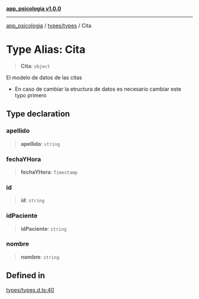 [**app_psicologia v1.0.0**](../../../README.md)

***

[app_psicologia](../../../modules.md) / [types/types](../README.md) / Cita

# Type Alias: Cita

> **Cita**: `object`

El modelo de datos de las citas
- En caso de cambiar la etructura de datos es necesario cambiar este typo primero

## Type declaration

### apellido

> **apellido**: `string`

### fechaYHora

> **fechaYHora**: `Timestamp`

### id

> **id**: `string`

### idPaciente

> **idPaciente**: `string`

### nombre

> **nombre**: `string`

## Defined in

[types/types.d.ts:40](https://github.com/XxtbmfxX/app_psicologia/blob/da762f4f9225edbb02c8e13dfe2f9bc7ae75eef5/types/types.d.ts#L40)
